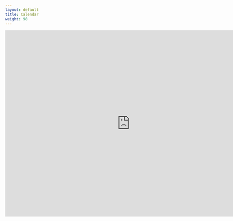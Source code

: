 ```yaml
---
layout: default
title: Calendar
weight: 98
---
```

<iframe src="https://calendar.google.com/calendar/embed?title=Meetings%20and%20Events&amp;showPrint=0&amp;showCalendars=0&amp;showTz=0&amp;height=600&amp;wkst=1&amp;bgcolor=%23FFFFFF&amp;src=texlugsa%40gmail.com&amp;color=%23182C57&amp;src=og5vu0lae94trrechtd1ah6io0%40group.calendar.google.com&amp;color=%232F6309&amp;src=b6v4lr9v8durscvgj1qc6otebg%40group.calendar.google.com&amp;color=%232952A3&amp;ctz=America%2FChicago" style="border-width:0" width="800" height="600" frameborder="0" scrolling="no"></iframe>
